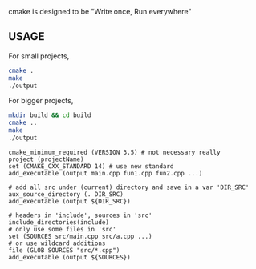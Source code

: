 cmake is designed to be "Write once, Run everywhere" 

## USAGE
For small projects,  

```bash
cmake .
make
./output
```

For bigger projects,   

```bash
mkdir build && cd build
cmake ..
make
./output
```


```
cmake_minimum_required (VERSION 3.5) # not necessary really
project (projectName)
set (CMAKE_CXX_STANDARD 14) # use new standard
add_executable (output main.cpp fun1.cpp fun2.cpp ...)
```

```
# add all src under (current) directory and save in a var 'DIR_SRC'
aux_source_directory (. DIR_SRC)
add_executable (output ${DIR_SRC})
```

```
# headers in 'include', sources in 'src'
include_directories(include)
# only use some files in 'src'
set (SOURCES src/main.cpp src/a.cpp ...)
# or use wildcard additions
file (GLOB SOURCES "src/*.cpp")
add_executable (output ${SOURCES})
```
